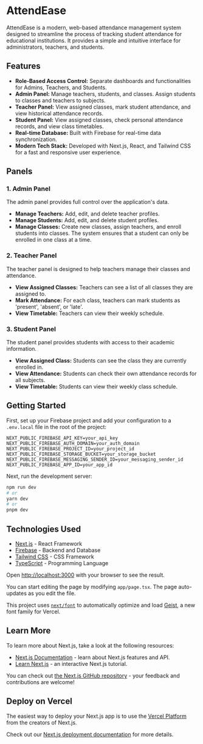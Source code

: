 # AttendEase

AttendEase is a modern, web-based attendance management system designed to streamline the process of tracking student attendance for educational institutions. It provides a simple and intuitive interface for administrators, teachers, and students.

## Features

- **Role-Based Access Control:** Separate dashboards and functionalities for Admins, Teachers, and Students.
- **Admin Panel:** Manage teachers, students, and classes. Assign students to classes and teachers to subjects.
- **Teacher Panel:** View assigned classes, mark student attendance, and view historical attendance records.
- **Student Panel:** View assigned classes, check personal attendance records, and view class timetables.
- **Real-time Database:** Built with Firebase for real-time data synchronization.
- **Modern Tech Stack:** Developed with Next.js, React, and Tailwind CSS for a fast and responsive user experience.

## Panels

### 1. Admin Panel

The admin panel provides full control over the application's data.

- **Manage Teachers:** Add, edit, and delete teacher profiles.
- **Manage Students:** Add, edit, and delete student profiles.
- **Manage Classes:** Create new classes, assign teachers, and enroll students into classes. The system ensures that a student can only be enrolled in one class at a time.

### 2. Teacher Panel

The teacher panel is designed to help teachers manage their classes and attendance.

- **View Assigned Classes:** Teachers can see a list of all classes they are assigned to.
- **Mark Attendance:** For each class, teachers can mark students as 'present', 'absent', or 'late'.
- **View Timetable:** Teachers can view their weekly schedule.

### 3. Student Panel

The student panel provides students with access to their academic information.

- **View Assigned Class:** Students can see the class they are currently enrolled in.
- **View Attendance:** Students can check their own attendance records for all subjects.
- **View Timetable:** Students can view their weekly class schedule.

## Getting Started

First, set up your Firebase project and add your configuration to a `.env.local` file in the root of the project:

```
NEXT_PUBLIC_FIREBASE_API_KEY=your_api_key
NEXT_PUBLIC_FIREBASE_AUTH_DOMAIN=your_auth_domain
NEXT_PUBLIC_FIREBASE_PROJECT_ID=your_project_id
NEXT_PUBLIC_FIREBASE_STORAGE_BUCKET=your_storage_bucket
NEXT_PUBLIC_FIREBASE_MESSAGING_SENDER_ID=your_messaging_sender_id
NEXT_PUBLIC_FIREBASE_APP_ID=your_app_id
```

Next, run the development server:

```bash
npm run dev
# or
yarn dev
# or
pnpm dev
```

## Technologies Used

- [Next.js](https://nextjs.org/) - React Framework
- [Firebase](https://firebase.google.com/) - Backend and Database
- [Tailwind CSS](https://tailwindcss.com/) - CSS Framework
- [TypeScript](https://www.typescriptlang.org/) - Programming Language

Open [http://localhost:3000](http://localhost:3000) with your browser to see the result.

You can start editing the page by modifying `app/page.tsx`. The page auto-updates as you edit the file.

This project uses [`next/font`](https://nextjs.org/docs/app/building-your-application/optimizing/fonts) to automatically optimize and load [Geist](https://vercel.com/font), a new font family for Vercel.

## Learn More

To learn more about Next.js, take a look at the following resources:

- [Next.js Documentation](https://nextjs.org/docs) - learn about Next.js features and API.
- [Learn Next.js](https://nextjs.org/learn) - an interactive Next.js tutorial.

You can check out [the Next.js GitHub repository](https://github.com/vercel/next.js) - your feedback and contributions are welcome!

## Deploy on Vercel

The easiest way to deploy your Next.js app is to use the [Vercel Platform](https://vercel.com/new?utm_medium=default-template&filter=next.js&utm_source=create-next-app&utm_campaign=create-next-app-readme) from the creators of Next.js.

Check out our [Next.js deployment documentation](https://nextjs.org/docs/app/building-your-application/deploying) for more details.
